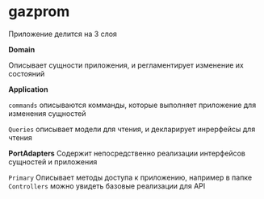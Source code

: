 # gazprom

Приложение делится на 3 слоя

**Domain**

Описывает сущности приложения, и регламентирует изменение их состояний



**Application**

``commands``
описываются комманды, которые выполняет приложение для изменения сущностей

``Queries``
описывает модели для чтения, и декларирует инрерфейсы для чтения



**PortAdapters**
Содержит непосредственно реализации интерфейсов сущностей и приложения

``Primary``
Описывает методы доступа к приложению, например в папке `Controllers` можно увидеть базовые реализации для API 
